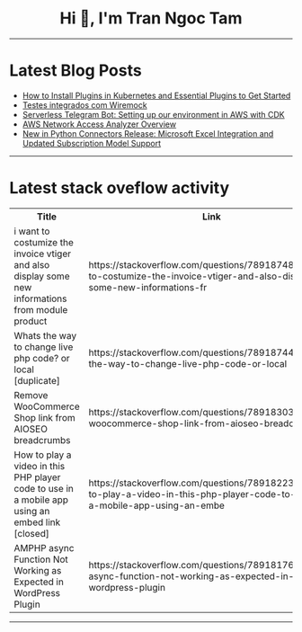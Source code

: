 <h1 align="center">Hi 👋, I'm Tran Ngoc Tam</h1>

---

# Latest Blog Posts 
<!-- BLOG-POST-LIST:START -->
- [How to Install Plugins in Kubernetes and Essential Plugins to Get Started](https://dev.to/syedasadrazadevops/how-to-install-plugins-in-kubernetes-and-essential-plugins-to-get-started-355k)
- [Testes integrados com Wiremock](https://dev.to/marcosfaneli/testes-integrados-com-wiremock-3he6)
- [Serverless Telegram Bot: Setting up our environment in AWS with CDK](https://dev.to/nicols_vera_23fdade71d31/serverless-telegram-bot-setting-up-our-environment-in-aws-with-cdk-nn6)
- [AWS Network Access Analyzer Overview](https://dev.to/aws-builders/improve-and-analyze-aws-vpc-security-posture-with-network-access-analyzer-22ke)
- [New in Python Connectors Release: Microsoft Excel Integration and Updated Subscription Model Support](https://dev.to/devartteam/new-in-python-connectors-release-microsoft-excel-integration-and-updated-subscription-model-support-5a1)
<!-- BLOG-POST-LIST:END -->

---

# Latest stack oveflow activity
<table>
  <tr><th>Title</th><th>Link</th></tr>
  <!-- STACKOVERFLOW:START --><tr><td>i want to costumize the invoice vtiger and also display some new informations from module product</td><td>https://stackoverflow.com/questions/78918748/i-want-to-costumize-the-invoice-vtiger-and-also-display-some-new-informations-fr</td></tr><tr><td>Whats the way to change live php code? or local [duplicate]</td><td>https://stackoverflow.com/questions/78918744/whats-the-way-to-change-live-php-code-or-local</td></tr><tr><td>Remove WooCommerce Shop link from AIOSEO breadcrumbs</td><td>https://stackoverflow.com/questions/78918303/remove-woocommerce-shop-link-from-aioseo-breadcrumbs</td></tr><tr><td>How to play a video in this PHP player code to use in a mobile app using an embed link [closed]</td><td>https://stackoverflow.com/questions/78918223/how-to-play-a-video-in-this-php-player-code-to-use-in-a-mobile-app-using-an-embe</td></tr><tr><td>AMPHP async Function Not Working as Expected in WordPress Plugin</td><td>https://stackoverflow.com/questions/78918176/amphp-async-function-not-working-as-expected-in-wordpress-plugin</td></tr><!-- STACKOVERFLOW:END -->
</table>

---


